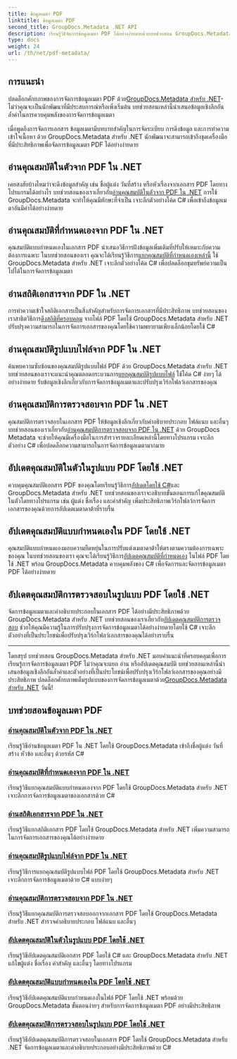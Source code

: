 ```yaml
---
title: ข้อมูลเมตา PDF
linktitle: ข้อมูลเมตา PDF
second_title: GroupDocs.Metadata .NET API
description: เรียนรู้วิธีจัดการข้อมูลเมตา PDF ได้อย่างง่ายดายด้วยบทช่วยสอน GroupDocs.Metadata สำหรับ .NET เข้าถึงคุณสมบัติในตัวและแบบกำหนดเองด้วยรหัส C#
type: docs
weight: 24
url: /th/net/pdf-metadata/
---
```

## การแนะนำ

 ปลดล็อกศักยภาพของการจัดการข้อมูลเมตา PDF ด้วย[GroupDocs.Metadata สำหรับ .NET](https://www.groupdocs.com/products/metadata/net)- ไม่ว่าคุณจะเป็นนักพัฒนาที่มีประสบการณ์หรือเพิ่งเริ่มต้น บทช่วยสอนเหล่านี้นำเสนอข้อมูลเชิงลึกอันล้ำค่าในการควบคุมพลังของการจัดการข้อมูลเมตา

เมื่อพูดถึงการจัดการเอกสาร ข้อมูลเมตามีบทบาทสำคัญในการจัดระเบียบ การดึงข้อมูล และการทำความเข้าใจเนื้อหา ด้วย GroupDocs.Metadata สำหรับ .NET นักพัฒนาจะสามารถเข้าถึงชุดเครื่องมือที่มีประสิทธิภาพเพื่อจัดการข้อมูลเมตา PDF ได้อย่างง่ายดาย

## อ่านคุณสมบัติในตัวจาก PDF ใน .NET

 เคยสงสัยบ้างไหมว่าจะดึงข้อมูลสำคัญ เช่น ชื่อผู้แต่ง วันที่สร้าง หรือหัวเรื่องจากเอกสาร PDF โดยทางโปรแกรมได้อย่างไร บทช่วยสอนของเราเกี่ยวกับ[อ่านคุณสมบัติในตัวจาก PDF ใน .NET](./read-built-in-properties-pdfs/) การใช้ GroupDocs.Metadata จะทำให้คุณมีทักษะที่จำเป็น เจาะลึกตัวอย่างโค้ด C# เพื่อเข้าถึงข้อมูลเมตาอันมีค่าได้อย่างง่ายดาย


## อ่านคุณสมบัติที่กำหนดเองจาก PDF ใน .NET

 คุณสมบัติแบบกำหนดเองในเอกสาร PDF นำเสนอวิธีการฝังข้อมูลเพิ่มเติมที่ปรับให้เหมาะกับความต้องการเฉพาะ ในบทช่วยสอนของเรา คุณจะได้เรียนรู้วิธีการ[แยกคุณสมบัติที่กำหนดเองเหล่านี้](./read-custom-properties-pdfs/) ใช้ GroupDocs.Metadata สำหรับ .NET เจาะลึกตัวอย่างโค้ด C# เพื่อปลดล็อกขุมทรัพย์ความเป็นไปได้ในการจัดการข้อมูลเมตา


## อ่านสถิติเอกสารจาก PDF ใน .NET

 การทำความเข้าใจสถิติเอกสารเป็นสิ่งสำคัญสำหรับการจัดการเอกสารที่มีประสิทธิภาพ บทช่วยสอนของเราสาธิตวิธีการ[ดึงสถิติที่ครอบคลุม](./read-document-statistics-pdfs/) จากไฟล์ PDF โดยใช้ GroupDocs.Metadata สำหรับ .NET ปรับปรุงความสามารถในการจัดการเอกสารของคุณโดยใช้ความพยายามเพียงเล็กน้อยโดยใช้ C#

## อ่านคุณสมบัติรูปแบบไฟล์จาก PDF ใน .NET

ค้นพบความซับซ้อนของคุณสมบัติรูปแบบไฟล์ PDF ด้วย GroupDocs.Metadata สำหรับ .NET บทช่วยสอนของเราจะแนะนำคุณตลอดกระบวนการ[แยกคุณสมบัติรูปแบบไฟล์](./read-file-format-properties-pdfs/) ใช้โค้ด C# ง่ายๆ ได้อย่างง่ายดาย รับข้อมูลเชิงลึกเกี่ยวกับการจัดการข้อมูลเมตาและปรับปรุงเวิร์กโฟลว์เอกสารของคุณ

## อ่านคุณสมบัติการตรวจสอบจาก PDF ใน .NET

 คุณสมบัติการตรวจสอบในเอกสาร PDF ให้ข้อมูลเชิงลึกเกี่ยวกับคำอธิบายประกอบ ไฟล์แนบ และอื่นๆ บทช่วยสอนของเราเกี่ยวกับ[อ่านคุณสมบัติการตรวจสอบจาก PDF ใน .NET](./read-inspection-properties-pdfs/) ด้วย GroupDocs Metadata จะช่วยให้คุณมีเครื่องมือในการสำรวจรายละเอียดเหล่านี้โดยทางโปรแกรม เจาะลึกตัวอย่าง C# เพื่อปลดล็อกความสามารถในการจัดการข้อมูลเมตามากมาย

## อัปเดตคุณสมบัติในตัวในรูปแบบ PDF โดยใช้ .NET

 ควบคุมคุณสมบัติเอกสาร PDF ของคุณโดยเรียนรู้วิธีการ[อัปเดตโดยใช้ C#](./update-built-in-properties-pdfs/)และ GroupDocs.Metadata สำหรับ .NET บทช่วยสอนของเราจะอธิบายขั้นตอนการแก้ไขคุณสมบัติในตัวโดยทางโปรแกรม เช่น ผู้แต่ง ชื่อเรื่อง และคำสำคัญ เพิ่มประสิทธิภาพเวิร์กโฟลว์การจัดการเอกสารของคุณด้วยการอัปเดตเมตาดาต้าที่ราบรื่น

## อัปเดตคุณสมบัติแบบกำหนดเองใน PDF โดยใช้ .NET

 คุณสมบัติแบบกำหนดเองมอบความยืดหยุ่นในการปรับแต่งเมตาดาต้าให้ตรงตามความต้องการเฉพาะของคุณ ในบทช่วยสอนของเรา คุณจะได้เรียนรู้วิธีการ[อัปเดตคุณสมบัติที่กำหนดเอง](./update-custom-properties-pdfs/) ในไฟล์ PDF โดยใช้ .NET พร้อม GroupDocs.Metadata ควบคุมพลังของ C# เพื่อจัดการและจัดการข้อมูลเมตา PDF ได้อย่างง่ายดาย

## อัปเดตคุณสมบัติการตรวจสอบในรูปแบบ PDF โดยใช้ .NET

 จัดการข้อมูลเมตาและคำอธิบายประกอบในเอกสาร PDF ได้อย่างมีประสิทธิภาพด้วย GroupDocs.Metadata สำหรับ .NET บทช่วยสอนของเราเกี่ยวกับ[อัปเดตคุณสมบัติการตรวจสอบ](./update-inspection-properties-pdfs/) ช่วยให้คุณมีความรู้ในการปรับปรุงการจัดการข้อมูลเมตาได้อย่างง่ายดายโดยใช้ C# เจาะลึกตัวอย่างที่เป็นประโยชน์เพื่อปรับปรุงเวิร์กโฟลว์เอกสารของคุณได้อย่างราบรื่น

----

โดยสรุป บทช่วยสอน GroupDocs.Metadata สำหรับ .NET มอบคำแนะนำที่ครอบคลุมเพื่อการเรียนรู้การจัดการข้อมูลเมตา PDF ไม่ว่าคุณจะแยก อ่าน หรืออัปเดตคุณสมบัติ บทช่วยสอนเหล่านี้นำเสนอข้อมูลเชิงลึกอันล้ำค่าและตัวอย่างที่เป็นประโยชน์เพื่อปรับปรุงเวิร์กโฟลว์เอกสารของคุณอย่างมีประสิทธิภาพ ปลดล็อกศักยภาพเต็มรูปแบบของการจัดการข้อมูลเมตาด้วย[GroupDocs.Metadata สำหรับ .NET](https://www.groupdocs.com/products/metadata/net) วันนี้!
## บทช่วยสอนข้อมูลเมตา PDF
### [อ่านคุณสมบัติในตัวจาก PDF ใน .NET](./read-built-in-properties-pdfs/)
เรียนรู้วิธีอ่านข้อมูลเมตา PDF ใน .NET โดยใช้ GroupDocs.Metadata เข้าถึงชื่อผู้แต่ง วันที่สร้าง หัวข้อ และอื่นๆ ด้วยรหัส C#
### [อ่านคุณสมบัติที่กำหนดเองจาก PDF ใน .NET](./read-custom-properties-pdfs/)
เรียนรู้วิธีแยกคุณสมบัติแบบกำหนดเองจาก PDF โดยใช้ GroupDocs.Metadata สำหรับ .NET เจาะลึกการจัดการข้อมูลเมตาของเอกสารด้วย C#
### [อ่านสถิติเอกสารจาก PDF ใน .NET](./read-document-statistics-pdfs/)
เรียนรู้วิธีแยกสถิติเอกสาร PDF โดยใช้ GroupDocs.Metadata สำหรับ .NET เพิ่มความสามารถในการจัดการเอกสารของคุณได้อย่างง่ายดาย
### [อ่านคุณสมบัติรูปแบบไฟล์จาก PDF ใน .NET](./read-file-format-properties-pdfs/)
เรียนรู้วิธีการแยกคุณสมบัติรูปแบบไฟล์ PDF โดยใช้ GroupDocs.Metadata สำหรับ .NET เจาะลึกการจัดการข้อมูลเมตาด้วย C# แบบง่ายๆ
### [อ่านคุณสมบัติการตรวจสอบจาก PDF ใน .NET](./read-inspection-properties-pdfs/)
เรียนรู้วิธีแยกคุณสมบัติการตรวจสอบออกจากเอกสาร PDF โดยใช้ GroupDocs.Metadata สำหรับ .NET สำรวจคำอธิบายประกอบ ไฟล์แนบ และอื่นๆ
### [อัปเดตคุณสมบัติในตัวในรูปแบบ PDF โดยใช้ .NET](./update-built-in-properties-pdfs/)
เรียนรู้วิธีอัปเดตคุณสมบัติเอกสาร PDF โดยใช้ C# และ GroupDocs.Metadata สำหรับ .NET แก้ไขผู้แต่ง ชื่อเรื่อง คำสำคัญ และอื่นๆ โดยทางโปรแกรม
### [อัปเดตคุณสมบัติแบบกำหนดเองใน PDF โดยใช้ .NET](./update-custom-properties-pdfs/)
เรียนรู้วิธีอัปเดตคุณสมบัติแบบกำหนดเองในไฟล์ PDF โดยใช้ .NET พร้อมด้วย GroupDocs.Metadata ขั้นตอนง่ายๆ สำหรับการจัดการข้อมูลเมตา PDF อย่างมีประสิทธิภาพ
### [อัปเดตคุณสมบัติการตรวจสอบในรูปแบบ PDF โดยใช้ .NET](./update-inspection-properties-pdfs/)
เรียนรู้วิธีอัปเดตคุณสมบัติการตรวจสอบในเอกสาร PDF โดยใช้ GroupDocs.Metadata สำหรับ .NET จัดการข้อมูลเมตาและคำอธิบายประกอบอย่างมีประสิทธิภาพด้วย C#